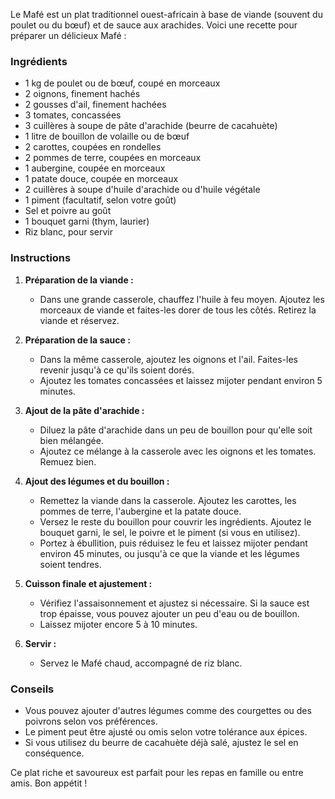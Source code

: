 Le Mafé est un plat traditionnel ouest-africain à base de viande (souvent du poulet ou du bœuf) et de sauce aux arachides. Voici une recette pour préparer un délicieux Mafé :

### Ingrédients
- 1 kg de poulet ou de bœuf, coupé en morceaux
- 2 oignons, finement hachés
- 2 gousses d'ail, finement hachées
- 3 tomates, concassées
- 3 cuillères à soupe de pâte d'arachide (beurre de cacahuète)
- 1 litre de bouillon de volaille ou de bœuf
- 2 carottes, coupées en rondelles
- 2 pommes de terre, coupées en morceaux
- 1 aubergine, coupée en morceaux
- 1 patate douce, coupée en morceaux
- 2 cuillères à soupe d'huile d'arachide ou d'huile végétale
- 1 piment (facultatif, selon votre goût)
- Sel et poivre au goût
- 1 bouquet garni (thym, laurier)
- Riz blanc, pour servir

### Instructions

1. **Préparation de la viande :**
   - Dans une grande casserole, chauffez l'huile à feu moyen. Ajoutez les morceaux de viande et faites-les dorer de tous les côtés. Retirez la viande et réservez.

2. **Préparation de la sauce :**
   - Dans la même casserole, ajoutez les oignons et l'ail. Faites-les revenir jusqu'à ce qu'ils soient dorés.
   - Ajoutez les tomates concassées et laissez mijoter pendant environ 5 minutes.

3. **Ajout de la pâte d'arachide :**
   - Diluez la pâte d'arachide dans un peu de bouillon pour qu'elle soit bien mélangée.
   - Ajoutez ce mélange à la casserole avec les oignons et les tomates. Remuez bien.

4. **Ajout des légumes et du bouillon :**
   - Remettez la viande dans la casserole. Ajoutez les carottes, les pommes de terre, l'aubergine et la patate douce.
   - Versez le reste du bouillon pour couvrir les ingrédients. Ajoutez le bouquet garni, le sel, le poivre et le piment (si vous en utilisez).
   - Portez à ébullition, puis réduisez le feu et laissez mijoter pendant environ 45 minutes, ou jusqu'à ce que la viande et les légumes soient tendres.

5. **Cuisson finale et ajustement :**
   - Vérifiez l'assaisonnement et ajustez si nécessaire. Si la sauce est trop épaisse, vous pouvez ajouter un peu d'eau ou de bouillon.
   - Laissez mijoter encore 5 à 10 minutes.

6. **Servir :**
   - Servez le Mafé chaud, accompagné de riz blanc.

### Conseils

- Vous pouvez ajouter d'autres légumes comme des courgettes ou des poivrons selon vos préférences.
- Le piment peut être ajusté ou omis selon votre tolérance aux épices.
- Si vous utilisez du beurre de cacahuète déjà salé, ajustez le sel en conséquence.

Ce plat riche et savoureux est parfait pour les repas en famille ou entre amis. Bon appétit !